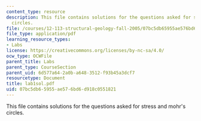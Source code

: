 ```yaml
---
content_type: resource
description: This file contains solutions for the questions asked for stress and mohr's
  circles.
file: /courses/12-113-structural-geology-fall-2005/07bc5db65955ae576bd6d918c0551821_lab1sol.pdf
file_type: application/pdf
learning_resource_types:
- Labs
license: https://creativecommons.org/licenses/by-nc-sa/4.0/
ocw_type: OCWFile
parent_title: Labs
parent_type: CourseSection
parent_uid: 6d577a64-2a0b-a648-3512-f93b45a3dcf7
resourcetype: Document
title: lab1sol.pdf
uid: 07bc5db6-5955-ae57-6bd6-d918c0551821
---
```

This file contains solutions for the questions asked for stress and mohr's circles.